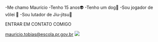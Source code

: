 -Me chamo Maurício
-Tenho 15 anos👽
-Tenho um dog🐶
-Sou jogador de vôlei 🏐
-Sou lutador de Jiu-jitsu🥋

ENTRAR EM CONTATO COMIGO

mauricio.tobias@escola.pr.gov.br
![](https://media1.tenor.com/m/6dOf85BKov0AAAAC/haikyuu-anime.gif)
